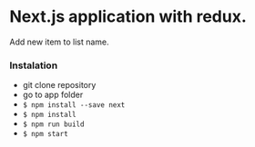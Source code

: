 # Next.js application with redux.

Add new item to list name.

### Instalation

- git clone repository
- go to app folder
- `$ npm install --save next`
- `$ npm install`
- `$ npm run build`
- `$ npm start`
